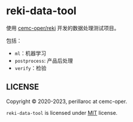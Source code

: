 # reki-data-tool

使用 [cemc-oper/reki](https://github.com/cemc-oper/reki) 开发的数据处理测试项目。

包括：

- `ml`：机器学习
- `postprocess`: 产品后处理
- `verify`：检验

## LICENSE

Copyright &copy; 2020-2023, perillaroc at cemc-oper.

`reki-data-tool` is licensed under [MIT](./LICENSE) license.